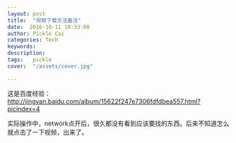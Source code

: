 ```yaml
---
layout: post  
title:  "视频下载方法备注"
date:  2016-10-11 10:33:00
author: Pickle Cai  
categories: Tech  
keywords: 
description:   
tags:	pickle   
cover:  "/assets/cover.jpg"  

---
```


这是百度经验：http://jingyan.baidu.com/album/15622f247e7306fdfdbea557.html?picindex=4

实际操作中，network点开后，很久都没有看到应该要找的东西。后来不知道怎么就点击了一下视频，出来了。





		    


